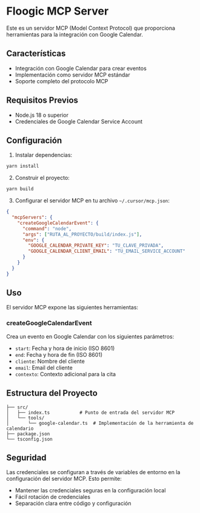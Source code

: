 # Floogic MCP Server

Este es un servidor MCP (Model Context Protocol) que proporciona herramientas para la integración con Google Calendar.

## Características

- Integración con Google Calendar para crear eventos
- Implementación como servidor MCP estándar
- Soporte completo del protocolo MCP

## Requisitos Previos

- Node.js 18 o superior
- Credenciales de Google Calendar Service Account

## Configuración

1. Instalar dependencias:

```bash
yarn install
```

2. Construir el proyecto:

```bash
yarn build
```

3. Configurar el servidor MCP en tu archivo `~/.cursor/mcp.json`:

```json
{
  "mcpServers": {
    "createGoogleCalendarEvent": {
      "command": "node",
      "args": ["RUTA_AL_PROYECTO/build/index.js"],
      "env": {
        "GOOGLE_CALENDAR_PRIVATE_KEY": "TU_CLAVE_PRIVADA",
        "GOOGLE_CALENDAR_CLIENT_EMAIL": "TU_EMAIL_SERVICE_ACCOUNT"
      }
    }
  }
}
```

## Uso

El servidor MCP expone las siguientes herramientas:

### createGoogleCalendarEvent

Crea un evento en Google Calendar con los siguientes parámetros:

- `start`: Fecha y hora de inicio (ISO 8601)
- `end`: Fecha y hora de fin (ISO 8601)
- `cliente`: Nombre del cliente
- `email`: Email del cliente
- `contexto`: Contexto adicional para la cita

## Estructura del Proyecto

```
├── src/
│   ├── index.ts           # Punto de entrada del servidor MCP
│   └── tools/
│       └── google-calendar.ts  # Implementación de la herramienta de calendario
├── package.json
└── tsconfig.json
```

## Seguridad

Las credenciales se configuran a través de variables de entorno en la configuración del servidor MCP. Esto permite:

- Mantener las credenciales seguras en la configuración local
- Fácil rotación de credenciales
- Separación clara entre código y configuración
